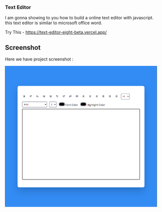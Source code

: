 ### Text Editor
I am gonna showing to you how to build a online text editor with javascript. this text editor is similar to microsoft office word.

Try This - https://text-editor-eight-beta.vercel.app/

## Screenshot
Here we have project screenshot :

![screenshot](image.png)